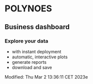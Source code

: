 # POLYNOES
## Business dashboard

### Explore your data
* with instant deployment
* automatic, interactive plots
* generate reports
* download and save

Modified: Thu Mar  2 13:36:11 CET 2023e
